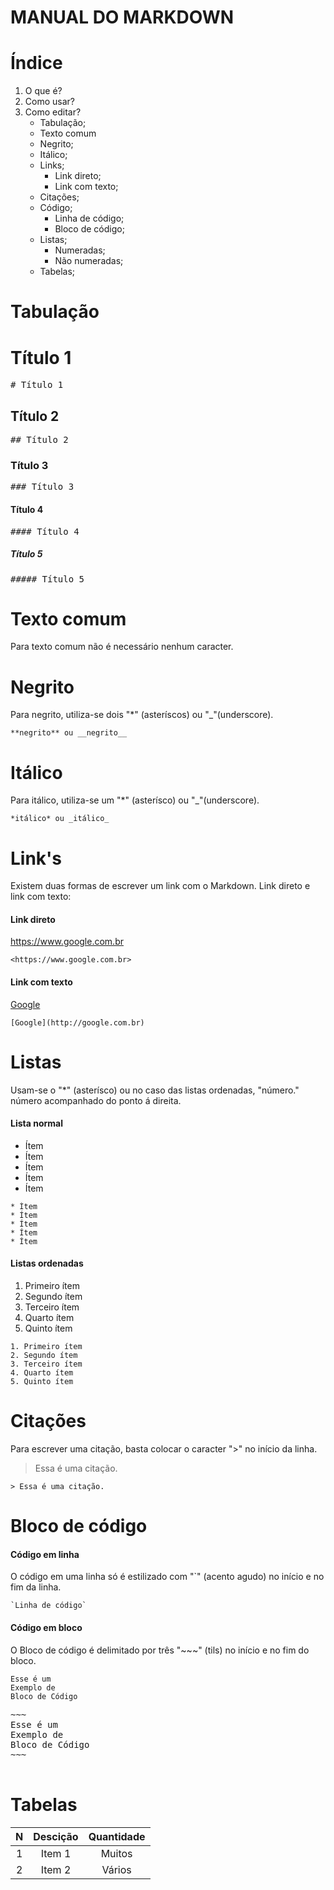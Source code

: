 # MANUAL DO MARKDOWN

# Índice
1. O que é?
2. Como usar?
3. Como editar?
	* Tabulação;
	* Texto comum
	* Negrito;
	* Itálico;
	* Links;
		* Link direto;
		* Link com texto;
	* Citações;
	* Código;
    	* Linha de código;
    	* Bloco de código;
	* Listas;
    	* Numeradas;
    	* Não numeradas;
  	* Tabelas;



# __Tabulação__

# Título 1 
<pre># Título 1</pre>
## Título 2
<pre>## Título 2</pre>
### Título 3
<pre>### Título 3</pre>
#### Título 4
<pre>#### Título 4</pre>
##### Título 5
<pre>##### Título 5</pre>





# __Texto comum__

Para texto comum não é necessário nenhum caracter.





# __Negrito__

Para negrito, utiliza-se dois "*" (asteríscos) ou "_"(underscore).

~~~
**negrito** ou __negrito__
~~~


# __Itálico__

Para itálico, utiliza-se um "*" (asterísco) ou "_"(underscore).

~~~
*itálico* ou _itálico_
~~~



# __Link's__

Existem duas formas de escrever um link com o Markdown. Link direto e link com texto:


#### Link direto

<https://www.google.com.br>
~~~
<https://www.google.com.br>
~~~


#### Link com texto

[Google](http://google.com.br)
~~~
[Google](http://google.com.br)
~~~



# __Listas__

Usam-se o "*" (asterísco) ou no caso das listas ordenadas, "número." número acompanhado do ponto á direita.
 
#### Lista normal

* Ítem
* Ítem
* Ítem
* Ítem
* Ítem

~~~
* Ítem
* Ítem
* Ítem
* Ítem
* Ítem
~~~

#### Listas ordenadas

1. Primeiro ítem
2. Segundo ítem
3. Terceiro ítem
4. Quarto ítem
5. Quinto ítem

~~~
1. Primeiro ítem
2. Segundo ítem
3. Terceiro ítem
4. Quarto ítem
5. Quinto ítem
~~~


# Citações

Para escrever uma citação, basta colocar o caracter ">" no início da linha.

> Essa é uma citação.

~~~
> Essa é uma citação.
~~~


# Bloco de código

#### Código em linha

O código em uma linha só é estilizado com "`" (acento agudo) no início e no fim da linha.

~~~
`Linha de código` 
~~~

#### Código em bloco

O Bloco de código é delimitado por três "~~~" (tils) no início e no fim do bloco.

~~~
Esse é um
Exemplo de
Bloco de Código
~~~

<pre>
~~~
Esse é um
Exemplo de
Bloco de Código
~~~

</pre>


# Tabelas

N  | Descição      | Quantidade |
:-:|:------------: | :---------:|
1  | Item 1        | Muitos     |
2  | Item 2        | Vários     |